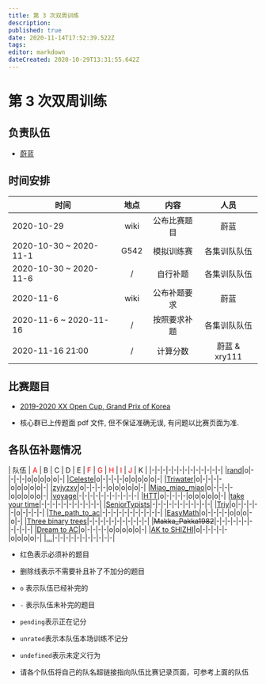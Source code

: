```yaml
---
title: 第 3 次双周训练
description: 
published: true
date: 2020-11-14T17:52:39.522Z
tags: 
editor: markdown
dateCreated: 2020-10-29T13:31:55.642Z
---
```


# 第 3 次双周训练

## 负责队伍

* [蔚蓝](/team/Celeste)

## 时间安排

| 时间 | 地点  | 内容 | 人员 |
|---|:-:|:-:|:-:|
| 2020-10-29 | wiki | 公布比赛题目 | 蔚蓝 |
| 2020-10-30 ~ 2020-11-1 | G542 | 模拟训练赛 | 各集训队队伍 |
| 2020-10-30 ~ 2020-11-6 | / | 自行补题 | 各集训队队伍 |
| 2020-11-6 | wiki | 公布补题要求 | 蔚蓝 |
| 2020-11-6 ~ 2020-11-16 | / | 按照要求补题 | 各集训队队伍 |
| 2020-11-16 21:00 | / | 计算分数 | 蔚蓝 & xry111 |

## 比赛题目

* [2019-2020 XX Open Cup, Grand Prix of Korea](https://codeforces.com/group/2l2uaz0vCx/contest/102391)

* 核心群已上传题面 pdf 文件, 但不保证准确无误, 有问题以比赛页面为准.

## 各队伍补题情况

| 队伍  | <font color="red">A</font> | B | C | D | E | <font color="red">F</font> | <font color="red">G</font> | <font color="red">H</font> | <font color="red">I</font> | <font color="red">J</font> | K |
|-|-|-|-|-|-|-|-|-|-|-|-|-|
|[rand](/team/rand/trainings/GYM-102391)|o|-|-|-|-|o|o|o|o|o|-|
|[Celeste](/team/Celeste/GYM-102391)|o|-|-|-|-|o|o|o|o|o|-|
|[Triwater](/team/Triwater/TrainingRecords/GrandPrixOfKorea)|o|-|-|-|-|o|o|o|o|o|-|
|[zyjyzxy](/team/)|o|-|-|-|-|o|o|o|o|o|-|
|[Miao_miao_miao](/team/Miao_miao_miao/双周训练3)|o|-|-|-|-|o|o|o|o|o|-|
|[voyage](/team/)|-|-|-|-|-|-|-|-|-|-|-|
|[HTT](/team/)|o|-|-|-|-|o|o|o|o|o|-|
|[take your time](/team/)|-|-|-|-|-|-|-|-|-|-|-|
|[SeniorTypists](/team/)|-|-|-|-|-|-|-|-|-|-|-|
|[Triy](//team/)|o|-|-|-|-|-|o|-|-|-|-|
|[The_path_to_ac](/team/)|-|-|-|-|-|-|-|-|-|-|-|
|[EasyMath](/team/)|o|-|-|-|-|o|o|o|-|o|-|
|[Three binary trees](/team/)|-|-|-|-|-|-|-|-|-|-|-|
|<del>Makka_Pakka1982</del>|-|-|-|-|-|-|-|-|-|-|-|
|[Dream to AC](/team/DreamToAc/训练记录/第三次双周训练)|o|-|-|-|-|o|o|o|o|o|-|
|[AK to SHIZHI](/team/AK-to-SHIZHI/3)|o|-|-|-|-|-|o|o|o|o|-|
|[...](/team/)|-|-|-|-|-|-|-|-|-|-|-|

* 红色表示必须补的题目
* 删除线表示不需要补且补了不加分的题目
* `o` 表示队伍已经补完的
* `-` 表示队伍未补完的题目
* `pending`表示正在记分
* `unrated`表示本队伍本场训练不记分
* `undefined`表示未定义行为

* 请各个队伍将自己的队名超链接指向队伍比赛记录页面，可参考上面的队伍
